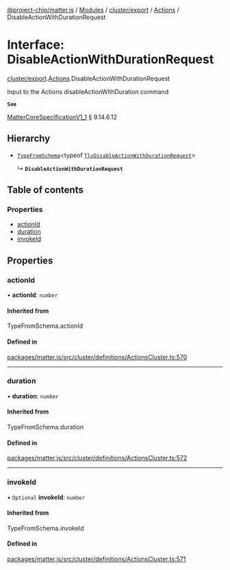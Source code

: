 [@project-chip/matter.js](../README.md) / [Modules](../modules.md) / [cluster/export](../modules/cluster_export.md) / [Actions](../modules/cluster_export.Actions.md) / DisableActionWithDurationRequest

# Interface: DisableActionWithDurationRequest

[cluster/export](../modules/cluster_export.md).[Actions](../modules/cluster_export.Actions.md).DisableActionWithDurationRequest

Input to the Actions disableActionWithDuration command

**`See`**

[MatterCoreSpecificationV1_1](spec_export.MatterCoreSpecificationV1_1.md) § 9.14.6.12

## Hierarchy

- [`TypeFromSchema`](../modules/tlv_export.md#typefromschema)\<typeof [`TlvDisableActionWithDurationRequest`](../modules/cluster_export.Actions.md#tlvdisableactionwithdurationrequest)\>

  ↳ **`DisableActionWithDurationRequest`**

## Table of contents

### Properties

- [actionId](cluster_export.Actions.DisableActionWithDurationRequest.md#actionid)
- [duration](cluster_export.Actions.DisableActionWithDurationRequest.md#duration)
- [invokeId](cluster_export.Actions.DisableActionWithDurationRequest.md#invokeid)

## Properties

### actionId

• **actionId**: `number`

#### Inherited from

TypeFromSchema.actionId

#### Defined in

[packages/matter.js/src/cluster/definitions/ActionsCluster.ts:570](https://github.com/project-chip/matter.js/blob/3adaded6/packages/matter.js/src/cluster/definitions/ActionsCluster.ts#L570)

___

### duration

• **duration**: `number`

#### Inherited from

TypeFromSchema.duration

#### Defined in

[packages/matter.js/src/cluster/definitions/ActionsCluster.ts:572](https://github.com/project-chip/matter.js/blob/3adaded6/packages/matter.js/src/cluster/definitions/ActionsCluster.ts#L572)

___

### invokeId

• `Optional` **invokeId**: `number`

#### Inherited from

TypeFromSchema.invokeId

#### Defined in

[packages/matter.js/src/cluster/definitions/ActionsCluster.ts:571](https://github.com/project-chip/matter.js/blob/3adaded6/packages/matter.js/src/cluster/definitions/ActionsCluster.ts#L571)
